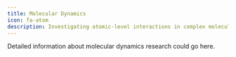 ```yaml
---
title: Molecular Dynamics
icon: fa-atom
description: Investigating atomic-level interactions in complex molecular systems using advanced simulation techniques.
---
```


Detailed information about molecular dynamics research could go here. 